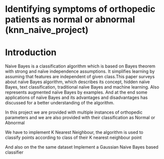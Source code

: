 # Identifying symptoms of orthopedic patients as normal or abnormal (knn_naive_project)
# Introduction
Naive Bayes is a classification algorithm which is based on Bayes theorem with strong and naïve independence assumptions. It simplifies learning by assuming that features are independent of given class.This paper surveys about naïve Bayes algorithm, which describes its concept, hidden naïve Bayes, text classification, traditional naïve Bayes and machine learning. Also represents augmented naïve Bayes by examples. And at the end some applications of naïve Bayes and its advantages and disadvantages has discussed for a better understanding of the algorithm.

In this project we are provided with multiple instances of orthopedic parameters and we are also provided with their classification as Normal or Abnormal

We have to implement K Nearest Neighbour, the algorithm is used to classify points according to class of their K nearest neighbour point

And also on the the same dataset Implement a Gaussian Naive Bayes based classifier
